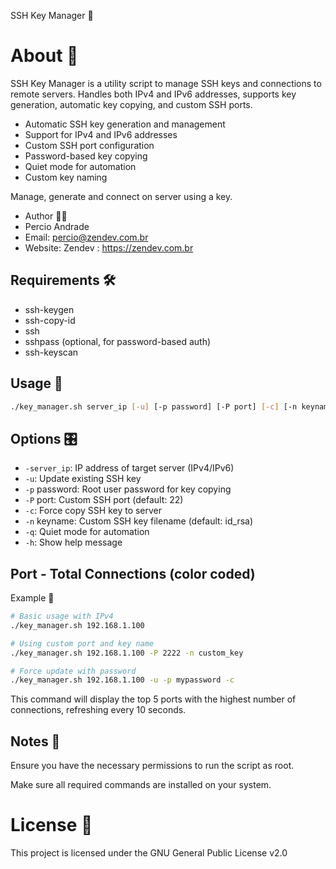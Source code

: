 SSH Key Manager 🔑

# About 📝
SSH Key Manager is a utility script to manage SSH keys and connections to remote servers. Handles both IPv4 and IPv6 addresses, supports key generation, automatic key copying, and custom SSH ports.

- Automatic SSH key generation and management
- Support for IPv4 and IPv6 addresses
- Custom SSH port configuration
- Password-based key copying
- Quiet mode for automation
- Custom key naming

Manage, generate and connect on server using a key.

- Author 👨‍💻
- Percio Andrade
- Email: percio@zendev.com.br
- Website: Zendev : https://zendev.com.br

## Requirements 🛠️
- ssh-keygen
- ssh-copy-id
- ssh
- sshpass (optional, for password-based auth)
- ssh-keyscan

## Usage 🚀

```bash
./key_manager.sh server_ip [-u] [-p password] [-P port] [-c] [-n keyname] [-q]
```

## Options 🎛️
- `-server_ip`: IP address of target server (IPv4/IPv6)
- `-u`: Update existing SSH key
- `-p` password: Root user password for key copying
- `-P` port: Custom SSH port (default: 22)
- `-c`: Force copy SSH key to server
- `-n` keyname: Custom SSH key filename (default: id_rsa)
- `-q`: Quiet mode for automation
- `-h`: Show help message

## Port - Total Connections (color coded)
Example 🌟

```bash
# Basic usage with IPv4
./key_manager.sh 192.168.1.100

# Using custom port and key name
./key_manager.sh 192.168.1.100 -P 2222 -n custom_key

# Force update with password
./key_manager.sh 192.168.1.100 -u -p mypassword -c
```

This command will display the top 5 ports with the highest number of connections, refreshing every 10 seconds.

## Notes 📌
Ensure you have the necessary permissions to run the script as root.

Make sure all required commands are installed on your system.

# License 📄
This project is licensed under the GNU General Public License v2.0